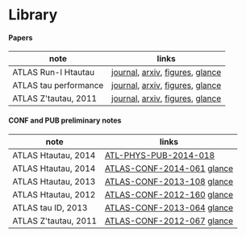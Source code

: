 # Library

#### Papers

| note                  | links |
| --------------------- | ----- |
| ATLAS Run-I Htautau   | [journal](http://dx.doi.org/10.1007/JHEP04(2015)117),        [arxiv](http://arxiv.org/abs/1501.04943), [figures](http://atlas.web.cern.ch/Atlas/GROUPS/PHYSICS/PAPERS/HIGG-2013-32/), [glance](https://atglance.web.cern.ch/atglance/analysis/detailAnalysis.php?readonly=true&id=4782) |
| ATLAS tau performance | [journal](), [arxiv](http://arxiv.org/abs/1412.7086), [figures](http://atlas.web.cern.ch/Atlas/GROUPS/PHYSICS/PAPERS/PERF-2013-06/), [glance](https://atglance.web.cern.ch/atglance/analysis/detailAnalysis.php?readonly=true&id=4632) |
| ATLAS Z'tautau, 2011  | [journal](http://dx.doi.org/10.1016/j.physletb.2013.01.040), [arxiv](http://arxiv.org/abs/1210.6604),  [figures](http://atlas.web.cern.ch/Atlas/GROUPS/PHYSICS/PAPERS/EXOT-2012-03/), [glance](https://atglance.web.cern.ch/atglance/analysis/detailAnalysis.php?readonly=true&id=1923) |

#### CONF and PUB preliminary notes

| note                 | links |
| -------------------- | ----- |
| ATLAS Htautau, 2014  | [ATL-PHYS-PUB-2014-018](https://atlas.web.cern.ch/Atlas/GROUPS/PHYSICS/PUBNOTES/ATL-PHYS-PUB-2014-018/)
| ATLAS Htautau, 2014  | [ATLAS-CONF-2014-061](https://atlas.web.cern.ch/Atlas/GROUPS/PHYSICS/CONFNOTES/ATLAS-CONF-2014-061/) [glance](https://atglance.web.cern.ch/atglance/confnote/detailAnalysis.php?readonly=true&id=6928) | 
| ATLAS Htautau, 2013  | [ATLAS-CONF-2013-108](https://atlas.web.cern.ch/Atlas/GROUPS/PHYSICS/CONFNOTES/ATLAS-CONF-2013-108/) [glance](https://atglance.web.cern.ch/atglance/confnote/detailAnalysis.php?readonly=true&id=5285) | 
| ATLAS Htautau, 2012  | [ATLAS-CONF-2012-160](https://atlas.web.cern.ch/Atlas/GROUPS/PHYSICS/CONFNOTES/ATLAS-CONF-2012-160/) [glance](https://atglance.web.cern.ch/atglance/confnote/detailAnalysis.php?readonly=true&id=3585) | 
| ATLAS tau ID, 2013   | [ATLAS-CONF-2013-064](https://atlas.web.cern.ch/Atlas/GROUPS/PHYSICS/CONFNOTES/ATLAS-CONF-2013-064/) [glance](https://atglance.web.cern.ch/atglance/confnote/detailAnalysis.php?readonly=true&id=4946) | 
| ATLAS Z'tautau, 2011 | [ATLAS-CONF-2012-067](https://atlas.web.cern.ch/Atlas/GROUPS/PHYSICS/CONFNOTES/ATLAS-CONF-2012-067/) [glance](https://atglance.web.cern.ch/atglance/confnote/detailAnalysis.php?readonly=true&id=3565) | 


